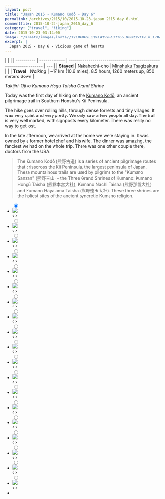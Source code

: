 ```yaml
---
layout: post
title: "Japan 2015 - Kumano Kodō - Day 6"
permalink: /archives/2015/10/2015-10-23-japan_2015_day_6.html
commentfile: 2015-10-23-japan_2015_day_6
category: ["travel", "hiking"]
date: 2015-10-23 03:14:00
image: "/assets/images/insta//12106069_129192597437365_900215318_n_17844914836047535.jpg"
excerpt: |
  Japan 2015 - Day 6 - Vicious game of hearts
---
```


|            |               |
| ---------- | ------------- | ----------------------------------------------------------------- | --- |
| **Stayed** | Nakahechi-cho | [Minshuku Tsugizakura](https://maps.app.goo.gl/sS7sHfaWfi41iJgk9) |     |
| **Travel** | _Walking_     | ~17 km (10.6 miles), 8.5 hours, 1260 meters up, 850 meters down   |

_Takijiri-Oji to Kumano Hogu Taisha Grand Shrine_

Today was the first day of hiking on the [Kumano Kodō](https://en.wikipedia.org/wiki/Kumano_Kod%C5%8D), an ancient pilgrimage trail in Southern Honshu's Kii Peninsula.

The hike goes over rolling hills, through dense forrests and tiny villages. It was very quiet and very pretty. We only saw a few people all day. The trail is very well marked, with signposts every kilometer. There was really no way to get lost.

In the late afternoon, we arrived at the home we were staying in. It was owned by a former hotel chef and his wife. The dinner was amazing, the fanciest we had on the whole trip. There was one other couple there, doctors from the USA.

> The Kumano Kodō (熊野古道) is a series of ancient pilgrimage routes that crisscross the Kii Peninsula, the largest peninsula of Japan. These mountainous trails are used by pilgrims to the "Kumano Sanzan" (熊野三山) - the Three Grand Shrines of Kumano: Kumano Hongū Taisha (熊野本宮大社), Kumano Nachi Taisha (熊野那智大社) and Kumano Hayatama Taisha (熊野速玉大社). These three shrines are the holiest sites of the ancient syncretic Kumano religion.

<ul class="slides">
    <input type="radio" name="radio-btn" id="img-1" checked="checked" />
    <li class="slide-container">
        <div class="slide">
          <a href="/assets/images/insta/DSC00971.JPG"><img src="/assets/images/insta/DSC00971.JPG" /></a>
        </div>
        <div class="nav">
             <label for="img-19" class="prev">&#x2039;</label>
             <label for="img-2" class="next">&#x203a;</label>
         </div>
    </li>    <input type="radio" name="radio-btn" id="img-2"  />
    <li class="slide-container">
        <div class="slide">
          <a href="/assets/images/insta/DSC00926.JPG"><img src="/assets/images/insta/DSC00926.JPG" /></a>
        </div>
        <div class="nav">
             <label for="img-1" class="prev">&#x2039;</label>
             <label for="img-3" class="next">&#x203a;</label>
         </div>
    </li>    <input type="radio" name="radio-btn" id="img-3"  />
    <li class="slide-container">
        <div class="slide">
          <a href="/assets/images/insta/DSC00907.JPG"><img src="/assets/images/insta/DSC00907.JPG" /></a>
        </div>
        <div class="nav">
             <label for="img-2" class="prev">&#x2039;</label>
             <label for="img-4" class="next">&#x203a;</label>
         </div>
    </li>    <input type="radio" name="radio-btn" id="img-4"  />
    <li class="slide-container">
        <div class="slide">
          <a href="/assets/images/insta/DSC00935.JPG"><img src="/assets/images/insta/DSC00935.JPG" /></a>
        </div>
        <div class="nav">
             <label for="img-3" class="prev">&#x2039;</label>
             <label for="img-5" class="next">&#x203a;</label>
         </div>
    </li>    <input type="radio" name="radio-btn" id="img-5"  />
    <li class="slide-container">
        <div class="slide">
          <a href="/assets/images/insta/DSC00929.JPG"><img src="/assets/images/insta/DSC00929.JPG" /></a>
        </div>
        <div class="nav">
             <label for="img-4" class="prev">&#x2039;</label>
             <label for="img-6" class="next">&#x203a;</label>
         </div>
    </li>    <input type="radio" name="radio-btn" id="img-6"  />
    <li class="slide-container">
        <div class="slide">
          <a href="/assets/images/insta/DSC00936.JPG"><img src="/assets/images/insta/DSC00936.JPG" /></a>
        </div>
        <div class="nav">
             <label for="img-5" class="prev">&#x2039;</label>
             <label for="img-7" class="next">&#x203a;</label>
         </div>
    </li>    <input type="radio" name="radio-btn" id="img-7"  />
    <li class="slide-container">
        <div class="slide">
          <a href="/assets/images/insta/DSC00962.JPG"><img src="/assets/images/insta/DSC00962.JPG" /></a>
        </div>
        <div class="nav">
             <label for="img-6" class="prev">&#x2039;</label>
             <label for="img-8" class="next">&#x203a;</label>
         </div>
    </li>    <input type="radio" name="radio-btn" id="img-8"  />
    <li class="slide-container">
        <div class="slide">
          <a href="/assets/images/insta/kumano-kodo.jpg"><img src="/assets/images/insta/kumano-kodo.jpg" /></a>
        </div>
        <div class="nav">
             <label for="img-7" class="prev">&#x2039;</label>
             <label for="img-9" class="next">&#x203a;</label>
         </div>
    </li>    <input type="radio" name="radio-btn" id="img-9"  />
    <li class="slide-container">
        <div class="slide">
          <a href="/assets/images/insta/kumano-kodo-trees.jpg"><img src="/assets/images/insta/kumano-kodo-trees.jpg" /></a>
        </div>
        <div class="nav">
             <label for="img-8" class="prev">&#x2039;</label>
             <label for="img-10" class="next">&#x203a;</label>
         </div>
    </li>    <input type="radio" name="radio-btn" id="img-10"  />
    <li class="slide-container">
        <div class="slide">
          <a href="/assets/images/insta/kumano-kodo-boys-tired.jpg"><img src="/assets/images/insta/kumano-kodo-boys-tired.jpg" /></a>
        </div>
        <div class="nav">
             <label for="img-9" class="prev">&#x2039;</label>
             <label for="img-11" class="next">&#x203a;</label>
         </div>
    </li>    <input type="radio" name="radio-btn" id="img-11"  />
    <li class="slide-container">
        <div class="slide">
          <a href="/assets/images/insta/DSC00953.JPG"><img src="/assets/images/insta/DSC00953.JPG" /></a>
        </div>
        <div class="nav">
             <label for="img-10" class="prev">&#x2039;</label>
             <label for="img-12" class="next">&#x203a;</label>
         </div>
    </li>    <input type="radio" name="radio-btn" id="img-12"  />
    <li class="slide-container">
        <div class="slide">
          <a href="/assets/images/insta/DSC00942.JPG"><img src="/assets/images/insta/DSC00942.JPG" /></a>
        </div>
        <div class="nav">
             <label for="img-11" class="prev">&#x2039;</label>
             <label for="img-13" class="next">&#x203a;</label>
         </div>
    </li>    <input type="radio" name="radio-btn" id="img-13"  />
    <li class="slide-container">
        <div class="slide">
          <a href="/assets/images/insta/DSC00970.JPG"><img src="/assets/images/insta/DSC00970.JPG" /></a>
        </div>
        <div class="nav">
             <label for="img-12" class="prev">&#x2039;</label>
             <label for="img-14" class="next">&#x203a;</label>
         </div>
    </li>    <input type="radio" name="radio-btn" id="img-14"  />
    <li class="slide-container">
        <div class="slide">
          <a href="/assets/images/insta/DSC00903.JPG"><img src="/assets/images/insta/DSC00903.JPG" /></a>
        </div>
        <div class="nav">
             <label for="img-13" class="prev">&#x2039;</label>
             <label for="img-15" class="next">&#x203a;</label>
         </div>
    </li>    <input type="radio" name="radio-btn" id="img-15"  />
    <li class="slide-container">
        <div class="slide">
          <a href="/assets/images/insta/DSC00853.JPG"><img src="/assets/images/insta/DSC00853.JPG" /></a>
        </div>
        <div class="nav">
             <label for="img-14" class="prev">&#x2039;</label>
             <label for="img-16" class="next">&#x203a;</label>
         </div>
    </li>    <input type="radio" name="radio-btn" id="img-16"  />
    <li class="slide-container">
        <div class="slide">
          <a href="/assets/images/insta/DSC00974.JPG"><img src="/assets/images/insta/DSC00974.JPG" /></a>
        </div>
        <div class="nav">
             <label for="img-15" class="prev">&#x2039;</label>
             <label for="img-17" class="next">&#x203a;</label>
         </div>
    </li>    <input type="radio" name="radio-btn" id="img-17"  />
    <li class="slide-container">
        <div class="slide">
          <a href="/assets/images/insta/DSC00858.JPG"><img src="/assets/images/insta/DSC00858.JPG" /></a>
        </div>
        <div class="nav">
             <label for="img-16" class="prev">&#x2039;</label>
             <label for="img-18" class="next">&#x203a;</label>
         </div>
    </li>    <input type="radio" name="radio-btn" id="img-18"  />
    <li class="slide-container">
        <div class="slide">
          <a href="/assets/images/insta/DSC00894.JPG"><img src="/assets/images/insta/DSC00894.JPG" /></a>
        </div>
        <div class="nav">
             <label for="img-17" class="prev">&#x2039;</label>
             <label for="img-19" class="next">&#x203a;</label>
         </div>
    </li>
    <input type="radio" name="radio-btn" id="img-19" />
    <li class="slide-container">
        <div class="slide">
          <a href="/assets/images/insta/DSC00956.JPG"><img src="/assets/images/insta/DSC00956.JPG" /></a>
        </div>
        <div class="nav">
             <label for="img-18" class="prev">&#x2039;</label>
             <label for="img-1" class="next">&#x203a;</label>
         </div>
    </li>
  <li class="nav-dots">
      <label for="img-1" class="nav-dot" id="img-dot-1"></label>      <label for="img-2" class="nav-dot" id="img-dot-2"></label>      <label for="img-3" class="nav-dot" id="img-dot-3"></label>      <label for="img-4" class="nav-dot" id="img-dot-4"></label>      <label for="img-5" class="nav-dot" id="img-dot-5"></label>      <label for="img-6" class="nav-dot" id="img-dot-6"></label>      <label for="img-7" class="nav-dot" id="img-dot-7"></label>      <label for="img-8" class="nav-dot" id="img-dot-8"></label>      <label for="img-9" class="nav-dot" id="img-dot-9"></label>      <label for="img-10" class="nav-dot" id="img-dot-10"></label>      <label for="img-11" class="nav-dot" id="img-dot-11"></label>      <label for="img-12" class="nav-dot" id="img-dot-12"></label>      <label for="img-13" class="nav-dot" id="img-dot-13"></label>      <label for="img-14" class="nav-dot" id="img-dot-14"></label>      <label for="img-15" class="nav-dot" id="img-dot-15"></label>      <label for="img-16" class="nav-dot" id="img-dot-16"></label>      <label for="img-17" class="nav-dot" id="img-dot-17"></label>      <label for="img-18" class="nav-dot" id="img-dot-18"></label>
      <label for="img-19" class="nav-dot" id="img-dot-19"></label>
  </li>
</ul>
